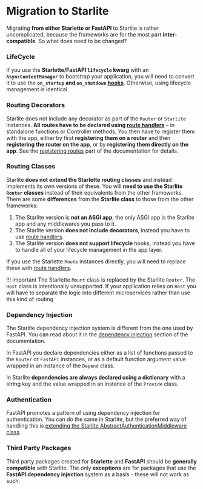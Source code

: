 # Migration to Starlite

Migrating **from either Starlette or FastAPI** to Starlite is rather uncomplicated, because the frameworks are for the most
part **inter-compatible**. So what does need to be changed?

### LifeCycle

If you use the **Starlette/FastAPI `lifecycle` kwarg** with an **`AsyncContextManager`** to bootstrap your application, you will
need to convert it to use the **`on_startup` and `on_shutdown` [hooks](usage/0-the-starlite-app/1-startup-and-shutdown.md)**. Otherwise, using lifecycle management is identical.

### Routing Decorators

Starlite does not include any decorator as part of the `Router` or `Starlite` instances. **All routes have to be declared
using [route handlers](usage/2-route-handlers/1_http_route_handlers.md)** – in standalone functions or Controller methods. You then have to
register them with the app, either by first **registering them on a router** and then **registering the router on the app**, or
by **registering them directly on the app**. See
the [registering routes](usage/1-routing/1-registering-routes.md) part of the documentation for details.

### Routing Classes

Starlite **does not extend the Starlette routing classes** and instead implements its own
versions of these. You will **need to use the Starlite `Router` classes** instead of their equivalents from the other
frameworks. There are some **differences** from the **Starlite class** to those from the other frameworks:

1. The Starlite version is **not an ASGI app**, the only ASGI app is the Starlite app and any middlewares you pass to it.
2. The Starlite version **does not include decorators**, instead you have to use [route handlers](usage/2-route-handlers/1_http_route_handlers.md).
3. The Starlite version **does not support lifecycle** hooks, instead you have to handle all of your lifecycle management in
   the app layer.

If you use the Starlette `Route` instances directly, you will need to replace these
with [route handlers](usage/2-route-handlers/1_http_route_handlers.md).

<!-- prettier-ignore -->
!!! important
    The Starlette `Mount` class is replaced by the Starlite `Router`. The `Host` class is intentionally
    unsupported. If your application relies on `Host` you will have to separate the logic into different microservices
    rather than use this kind of routing

### Dependency Injection

The Starlite dependency injection system is different from the one used by FastAPI. You can read about it in
the [dependency injection](usage/6-dependency-injection.md) section of the documentation.

In FastAPI you declare dependencies either as a list of functions passed to the `Router` or `FastAPI` instances, or as a
default function argument value wrapped in an instance of the `Depend` class.

In Starlite **dependencies are always declared using a dictionary** with a string key and the value wrapped in an instance of
the `Provide` class.

### Authentication

FastAPI promotes a pattern of using dependency injection for authentication. You can do the same in Starlite, but the
preferred way of handling this
is [extending the Starlite AbstractAuthenticationMiddleware class](usage/8-authentication.md).

### Third Party Packages

Third party packages created for **Starlette** and **FastAPI** should be **generally compatible** with Starlite. The only
**exceptions** are for packages that use the **FastAPI dependency injection** system as a basis - these will not work as such.
